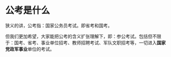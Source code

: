 # 公考是什么

狭义的讲，公考指：国家公务员考试。即省考和国考。

但我们更加希望，大家能把公考的含义扩张理解下，即：参公考试。包括但不限于：国考、省考、事业单位招考、教师招聘考试、军队文职招考等，一切进入**国家党政军事业**单位的考试。
